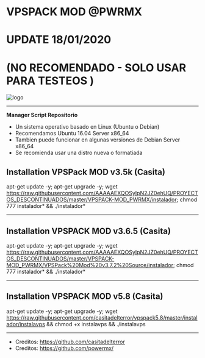 # VPSPACK MOD @PWRMX 
# UPDATE 18/01/2020
# (NO RECOMENDADO - SOLO USAR PARA TESTEOS )

![logo](https://github.com/AAAAAEXQOSyIpN2JZ0ehUQ/PROYECTOS_DESCONTINUADOS/blob/master/VPSPACK-MOD_PWRMX/Imagenes/VPSPACK-MOD_PWRMX.png)

-------------------------------------------------------------------------------
**Manager Script Repositorio**

* Un sistema operativo basado en Linux (Ubuntu o Debian) 
* Recomendamos Ubuntu 16.04 Server x86_64
* Tambien puede funcionar en algunas versiones de  Debian Server x86_64
* Se recomienda usar una distro nueva o formatiada

## Installation VPSPack MOD v3.5k (Casita)

apt-get update -y; apt-get upgrade -y; wget https://raw.githubusercontent.com/AAAAAEXQOSyIpN2JZ0ehUQ/PROYECTOS_DESCONTINUADOS/master/VPSPACK-MOD_PWRMX/instalador; chmod 777 instalador* && ./instalador*

-------------------------------------------------------------------------------

## Installation VPSPACK MOD v3.6.5 (Casita)

apt-get update -y; apt-get upgrade -y; wget https://raw.githubusercontent.com/AAAAAEXQOSyIpN2JZ0ehUQ/PROYECTOS_DESCONTINUADOS/master/VPSPACK-MOD_PWRMX/VPSPack%20Mod%20v3.7.2%20Source/instalador; chmod 777 instalador* && ./instalador*


-------------------------------------------------------------------------------

## Installation VPSPACK MOD v5.8 (Casita)

apt-get update -y; apt-get upgrade -y; wget https://raw.githubusercontent.com/casitadelterror/vpspack5.8/master/instalador/instalavps && chmod +x instalavps && ./instalavps

-------------------------------------------------------------------------------

* Creditos: https://github.com/casitadelterror
* Creditos: https://github.com/powermx/

